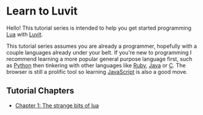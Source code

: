 # Learn to Luvit
Hello! This tutorial series is intended to help you get started programming
[Lua](http://www.lua.org/) with [Luvit](https://github.com/luvit/luvit).

This tutorial series assumes you are already a programmer, hopefully with a
couple languages already under your belt. If you're new to programming I
recommend learning a more popular general purpose language first, such as
[Python](http://www.python.org) then tinkering with other languages like
[Ruby](http://www.ruby-lang.org), [Java](www.java.com) or
[C](http://c.learncodethehardway.org/book/). The browser is still a prolific
tool so learning [JavaScript](http://www.w3schools.com/js/) is also a good move.

## Tutorial Chapters
* [Chapter 1: The strange bits of lua]()
